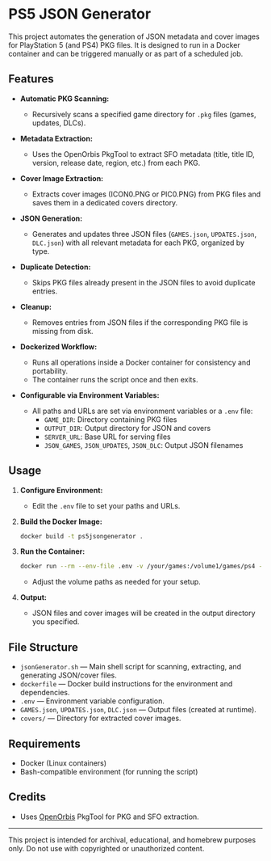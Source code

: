# PS5 JSON Generator

This project automates the generation of JSON metadata and cover images for PlayStation 5 (and PS4) PKG files. It is designed to run in a Docker container and can be triggered manually or as part of a scheduled job.

## Features

- **Automatic PKG Scanning:**
  - Recursively scans a specified game directory for `.pkg` files (games, updates, DLCs).

- **Metadata Extraction:**
  - Uses the OpenOrbis PkgTool to extract SFO metadata (title, title ID, version, release date, region, etc.) from each PKG.

- **Cover Image Extraction:**
  - Extracts cover images (ICON0.PNG or PIC0.PNG) from PKG files and saves them in a dedicated covers directory.

- **JSON Generation:**
  - Generates and updates three JSON files (`GAMES.json`, `UPDATES.json`, `DLC.json`) with all relevant metadata for each PKG, organized by type.

- **Duplicate Detection:**
  - Skips PKG files already present in the JSON files to avoid duplicate entries.

- **Cleanup:**
  - Removes entries from JSON files if the corresponding PKG file is missing from disk.

- **Dockerized Workflow:**
  - Runs all operations inside a Docker container for consistency and portability.
  - The container runs the script once and then exits.

- **Configurable via Environment Variables:**
  - All paths and URLs are set via environment variables or a `.env` file:
    - `GAME_DIR`: Directory containing PKG files
    - `OUTPUT_DIR`: Output directory for JSON and covers
    - `SERVER_URL`: Base URL for serving files
    - `JSON_GAMES`, `JSON_UPDATES`, `JSON_DLC`: Output JSON filenames

## Usage

1. **Configure Environment:**
   - Edit the `.env` file to set your paths and URLs.

2. **Build the Docker Image:**
   ```sh
   docker build -t ps5jsongenerator .
   ```

3. **Run the Container:**
   ```sh
   docker run --rm --env-file .env -v /your/games:/volume1/games/ps4 -v /your/output:/volume1/games/ps4/_ps5ContentLoader ps5jsongenerator
   ```
   - Adjust the volume paths as needed for your setup.

4. **Output:**
   - JSON files and cover images will be created in the output directory you specified.

## File Structure

- `jsonGenerator.sh` — Main shell script for scanning, extracting, and generating JSON/cover files.
- `dockerfile` — Docker build instructions for the environment and dependencies.
- `.env` — Environment variable configuration.
- `GAMES.json`, `UPDATES.json`, `DLC.json` — Output files (created at runtime).
- `covers/` — Directory for extracted cover images.

## Requirements

- Docker (Linux containers)
- Bash-compatible environment (for running the script)

## Credits

- Uses [OpenOrbis](https://openorbis.github.io/) PkgTool for PKG and SFO extraction.

---
This project is intended for archival, educational, and homebrew purposes only. Do not use with copyrighted or unauthorized content.
